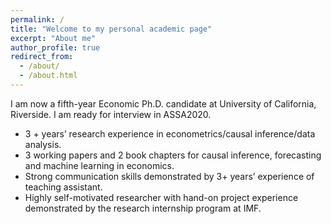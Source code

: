 ```yaml
---
permalink: /
title: "Welcome to my personal academic page"
excerpt: "About me"
author_profile: true
redirect_from: 
  - /about/
  - /about.html
---
```


I am now a fifth-year Economic Ph.D. candidate at University of California, Riverside. I am ready for interview in ASSA2020.

- 3 + years’ research experience in econometrics/causal inference/data analysis. 
-	3 working papers and 2 book chapters for causal inference, forecasting and machine learning in economics. 
-	Strong communication skills demonstrated by 3+ years’ experience of teaching assistant.
-	Highly self-motivated researcher with hand-on project experience demonstrated by the research internship program at IMF.
